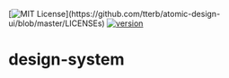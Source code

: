 [![MIT License](https://img.shields.io/apm/l/atomic-design-ui.svg?)](https://github.com/tterb/atomic-design-ui/blob/master/LICENSEs) [![version](https://badgen.net/badge/version/1.0.1/orange)](https://badgen.net/badge/version/1.0.1/orange)
# design-system
